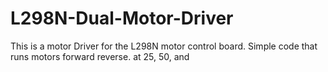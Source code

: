 # L298N-Dual-Motor-Driver
This is a motor Driver for the L298N motor control board. Simple code that runs motors forward reverse. at 25, 50, and 
